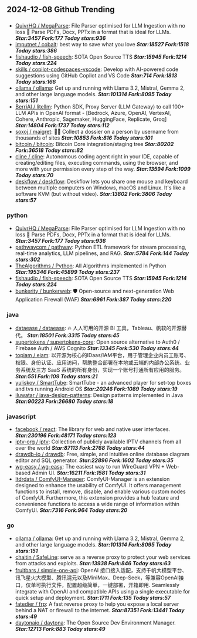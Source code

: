 ## 2024-12-08 Github Trending

### 
* [QuivrHQ / MegaParse](https://github.com/QuivrHQ/MegaParse): File Parser optimised for LLM Ingestion with no loss 🧠 Parse PDFs, Docx, PPTx in a format that is ideal for LLMs. ***Star:3457 Fork:177 Today stars:936***
* [imputnet / cobalt](https://github.com/imputnet/cobalt): best way to save what you love ***Star:18527 Fork:1518 Today stars:386***
* [fishaudio / fish-speech](https://github.com/fishaudio/fish-speech): SOTA Open Source TTS ***Star:15945 Fork:1214 Today stars:224***
* [skills / copilot-codespaces-vscode](https://github.com/skills/copilot-codespaces-vscode): Develop with AI-powered code suggestions using GitHub Copilot and VS Code ***Star:714 Fork:1813 Today stars:166***
* [ollama / ollama](https://github.com/ollama/ollama): Get up and running with Llama 3.2, Mistral, Gemma 2, and other large language models. ***Star:101314 Fork:8095 Today stars:151***
* [BerriAI / litellm](https://github.com/BerriAI/litellm): Python SDK, Proxy Server (LLM Gateway) to call 100+ LLM APIs in OpenAI format - [Bedrock, Azure, OpenAI, VertexAI, Cohere, Anthropic, Sagemaker, HuggingFace, Replicate, Groq] ***Star:14804 Fork:1737 Today stars:112***
* [soxoj / maigret](https://github.com/soxoj/maigret): 🕵️‍♂️ Collect a dossier on a person by username from thousands of sites ***Star:10853 Fork:816 Today stars:101***
* [bitcoin / bitcoin](https://github.com/bitcoin/bitcoin): Bitcoin Core integration/staging tree ***Star:80202 Fork:36518 Today stars:82***
* [cline / cline](https://github.com/cline/cline): Autonomous coding agent right in your IDE, capable of creating/editing files, executing commands, using the browser, and more with your permission every step of the way. ***Star:13594 Fork:1099 Today stars:70***
* [deskflow / deskflow](https://github.com/deskflow/deskflow): Deskflow lets you share one mouse and keyboard between multiple computers on Windows, macOS and Linux. It's like a software KVM (but without video). ***Star:13802 Fork:3806 Today stars:57***

### python
* [QuivrHQ / MegaParse](https://github.com/QuivrHQ/MegaParse): File Parser optimised for LLM Ingestion with no loss 🧠 Parse PDFs, Docx, PPTx in a format that is ideal for LLMs. ***Star:3457 Fork:177 Today stars:936***
* [pathwaycom / pathway](https://github.com/pathwaycom/pathway): Python ETL framework for stream processing, real-time analytics, LLM pipelines, and RAG. ***Star:5784 Fork:144 Today stars:302***
* [TheAlgorithms / Python](https://github.com/TheAlgorithms/Python): All Algorithms implemented in Python ***Star:195346 Fork:45899 Today stars:237***
* [fishaudio / fish-speech](https://github.com/fishaudio/fish-speech): SOTA Open Source TTS ***Star:15945 Fork:1214 Today stars:224***
* [bunkerity / bunkerweb](https://github.com/bunkerity/bunkerweb): 🛡️ Open-source and next-generation Web Application Firewall (WAF) ***Star:6961 Fork:387 Today stars:220***

### java
* [dataease / dataease](https://github.com/dataease/dataease): 🔥 人人可用的开源 BI 工具，Tableau、帆软的开源替代。 ***Star:18501 Fork:3315 Today stars:45***
* [supertokens / supertokens-core](https://github.com/supertokens/supertokens-core): Open source alternative to Auth0 / Firebase Auth / AWS Cognito ***Star:13345 Fork:530 Today stars:44***
* [topiam / eiam](https://github.com/topiam/eiam): 以开源为核心的IDaas/IAM平台，用于管理企业内员工账号、权限、身份认证、应用访问，帮助整合部署在本地或云端的内部办公系统、业务系统及三方 SaaS 系统的所有身份，实现一个账号打通所有应用的服务。 ***Star:551 Fork:109 Today stars:21***
* [yuliskov / SmartTube](https://github.com/yuliskov/SmartTube): SmartTube - an advanced player for set-top boxes and tvs running Android OS ***Star:20246 Fork:1089 Today stars:19***
* [iluwatar / java-design-patterns](https://github.com/iluwatar/java-design-patterns): Design patterns implemented in Java ***Star:90223 Fork:26680 Today stars:18***

### javascript
* [facebook / react](https://github.com/facebook/react): The library for web and native user interfaces. ***Star:230196 Fork:48171 Today stars:123***
* [iptv-org / iptv](https://github.com/iptv-org/iptv): Collection of publicly available IPTV channels from all over the world ***Star:87113 Fork:2768 Today stars:44***
* [drawdb-io / drawdb](https://github.com/drawdb-io/drawdb): Free, simple, and intuitive online database diagram editor and SQL generator. ***Star:22896 Fork:1602 Today stars:35***
* [wg-easy / wg-easy](https://github.com/wg-easy/wg-easy): The easiest way to run WireGuard VPN + Web-based Admin UI. ***Star:16211 Fork:1581 Today stars:31***
* [ltdrdata / ComfyUI-Manager](https://github.com/ltdrdata/ComfyUI-Manager): ComfyUI-Manager is an extension designed to enhance the usability of ComfyUI. It offers management functions to install, remove, disable, and enable various custom nodes of ComfyUI. Furthermore, this extension provides a hub feature and convenience functions to access a wide range of information within ComfyUI. ***Star:7316 Fork:964 Today stars:20***

### go
* [ollama / ollama](https://github.com/ollama/ollama): Get up and running with Llama 3.2, Mistral, Gemma 2, and other large language models. ***Star:101314 Fork:8095 Today stars:151***
* [chaitin / SafeLine](https://github.com/chaitin/SafeLine): serve as a reverse proxy to protect your web services from attacks and exploits. ***Star:13938 Fork:846 Today stars:63***
* [fruitbars / simple-one-api](https://github.com/fruitbars/simple-one-api): OpenAI 接口接入适配，支持千帆大模型平台、讯飞星火大模型、腾讯混元以及MiniMax、Deep-Seek，等兼容OpenAI接口，仅单可执行文件，配置超级简单，一键部署，开箱即用. Seamlessly integrate with OpenAI and compatible APIs using a single executable for quick setup and deployment. ***Star:1711 Fork:135 Today stars:57***
* [fatedier / frp](https://github.com/fatedier/frp): A fast reverse proxy to help you expose a local server behind a NAT or firewall to the internet. ***Star:87351 Fork:13441 Today stars:49***
* [daytonaio / daytona](https://github.com/daytonaio/daytona): The Open Source Dev Environment Manager. ***Star:12713 Fork:883 Today stars:49***
